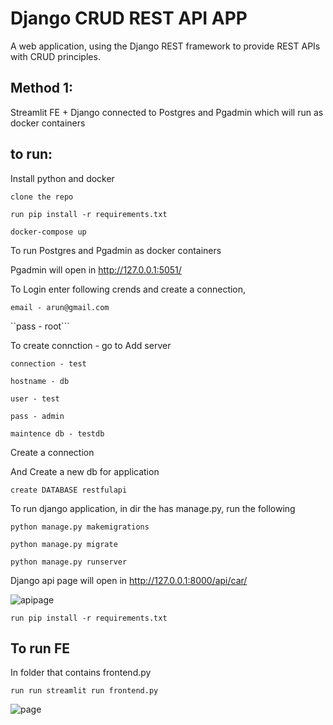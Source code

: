 # Django CRUD REST API APP
A web application, using the Django REST framework to  provide REST APIs with CRUD principles.

## Method 1:
Streamlit FE + Django connected to Postgres and Pgadmin which will run as docker containers
## to run:
Install python and docker


```clone the repo```

```run pip install -r requirements.txt```

```docker-compose up``` 

To run Postgres and Pgadmin as docker containers

Pgadmin will open in http://127.0.0.1:5051/

To Login enter following crends and create a connection,

```email - arun@gmail.com``` 

``pass - root```

To create connction - go to Add server

```connection - test``` 

```hostname - db```

```user - test``` 

```pass - admin```

```maintence db - testdb``` 

Create a connection

And Create a new db for application

```create DATABASE restfulapi``` 

To run django application, in dir the has manage.py, run the following

```python manage.py makemigrations```

```python manage.py migrate```

```python manage.py runserver```

Django api page will open in http://127.0.0.1:8000/api/car/

![apipage](./images/djpic1.PNG)

```run pip install -r requirements.txt```



## To run FE

In folder that contains frontend.py

```run run streamlit run frontend.py```

![page](./images/djpic2.PNG)



